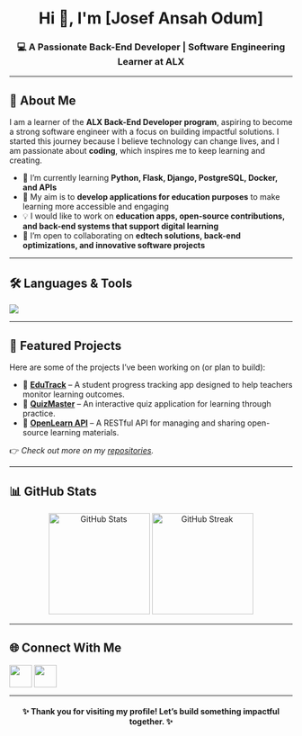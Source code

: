 <!-- Profile Header -->
<h1 align="center">Hi 👋, I'm [Josef Ansah Odum]</h1>
<h3 align="center">💻 A Passionate Back-End Developer | Software Engineering Learner at ALX</h3>

---

<!-- About Me Section -->
## 🚀 About Me  
<p>
I am a learner of the <b>ALX Back-End Developer program</b>, aspiring to become a strong software engineer with a focus on building impactful solutions.  
I started this journey because I believe technology can change lives, and I am passionate about <b>coding</b>, which inspires me to keep learning and creating.  
</p>

- 🌱 I’m currently learning **Python, Flask, Django, PostgreSQL, Docker, and APIs**  
- 🎯 My aim is to **develop applications for education purposes** to make learning more accessible and engaging  
- 💡 I would like to work on **education apps, open-source contributions, and back-end systems that support digital learning**  
- 🤝 I’m open to collaborating on **edtech solutions, back-end optimizations, and innovative software projects**  

---

<!-- Skills Section -->
## 🛠️ Languages & Tools  
<p align="left">
  <img src="https://skillicons.dev/icons?i=python,django,flask,postgresql,mysql,sqlite,git,github,linux,docker,html,css,javascript&theme=light" />
</p>

---

<!-- Projects Showcase -->
## 📌 Featured Projects  
<p>
Here are some of the projects I’ve been working on (or plan to build):  
</p>

- 🔹 [**EduTrack**](https://github.com/your-username/project1) – A student progress tracking app designed to help teachers monitor learning outcomes.  
- 🔹 [**QuizMaster**](https://github.com/your-username/project2) – An interactive quiz application for learning through practice.  
- 🔹 [**OpenLearn API**](https://github.com/your-username/project3) – A RESTful API for managing and sharing open-source learning materials.  

👉 *Check out more on my [repositories](https://github.com/Anstech1?tab=repositories).*  

---

<!-- GitHub Stats -->
## 📊 GitHub Stats  
<p align="center">
  <img src="https://github-readme-stats.vercel.app/api?username=Anstech1&show_icons=true&theme=tokyonight" alt="GitHub Stats" height="180px"/>
  <img src="https://github-readme-streak-stats.herokuapp.com/?user=Anstech1&theme=tokyonight" alt="GitHub Streak" height="180px"/>
</p>

---

<!-- Get in Touch -->
## 🌐 Connect With Me  
<p align="left">
  <a href="https://www.linkedin.com/in/josef-odum-8a69826a/" target="blank"><img align="center" src="https://skillicons.dev/icons?i=linkedin" height="40" /></a>
  <a href="mailto:odumjosef4@gmail.com" target="blank"><img align="center" src="https://img.shields.io/badge/Gmail-D14836?logo=gmail&logoColor=white&style=for-the-badge" height="40" /></a>
</p>

---

<!-- Footer -->
<h4 align="center">✨ Thank you for visiting my profile! Let’s build something impactful together. ✨</h4>
